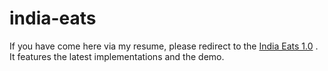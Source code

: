 # india-eats
If you have come here via my resume, please redirect to the [India Eats 1.0](https://github.com/JAYKALIA007/india-eats-1.0/) . It features the latest implementations and the demo.
